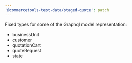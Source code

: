 ```yaml
---
'@commercetools-test-data/staged-quote': patch
---
```


Fixed types for some of the Graphql model representation:

- businessUnit
- customer
- quotationCart
- quoteRequest
- state
